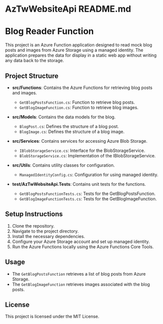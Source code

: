 # AzTwWebsiteApi README.md

# Blog Reader Function

This project is an Azure Function application designed to read mock blog posts and images from Azure Storage using a managed identity. The application prepares the data for display in a static web app without writing any data back to the storage.

## Project Structure

- **src/Functions**: Contains the Azure Functions for retrieving blog posts and images.
  - `GetBlogPostsFunction.cs`: Function to retrieve blog posts.
  - `GetBlogImageFunction.cs`: Function to retrieve blog images.
  
- **src/Models**: Contains the data models for the blog.
  - `BlogPost.cs`: Defines the structure of a blog post.
  - `BlogImage.cs`: Defines the structure of a blog image.
  
- **src/Services**: Contains services for accessing Azure Blob Storage.
  - `IBlobStorageService.cs`: Interface for the BlobStorageService.
  - `BlobStorageService.cs`: Implementation of the IBlobStorageService.
  
- **src/Utils**: Contains utility classes for configuration.
  - `ManagedIdentityConfig.cs`: Configuration for using managed identity.

- **test/AzTwWebsiteApi.Tests**: Contains unit tests for the functions.
  - `GetBlogPostsFunctionTests.cs`: Tests for the GetBlogPostsFunction.
  - `GetBlogImageFunctionTests.cs`: Tests for the GetBlogImageFunction.

## Setup Instructions

1. Clone the repository.
2. Navigate to the project directory.
3. Install the necessary dependencies.
4. Configure your Azure Storage account and set up managed identity.
5. Run the Azure Functions locally using the Azure Functions Core Tools.

## Usage

- The `GetBlogPostsFunction` retrieves a list of blog posts from Azure Storage.
- The `GetBlogImageFunction` retrieves images associated with the blog posts.

## License

This project is licensed under the MIT License.